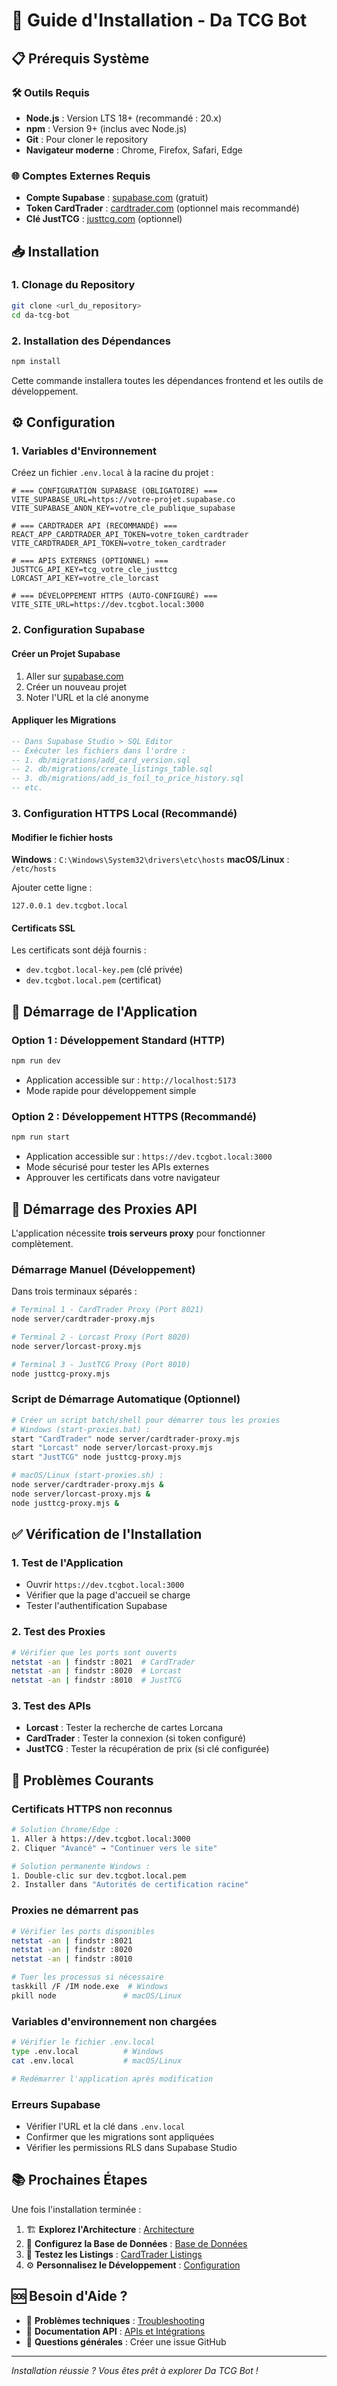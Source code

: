 # 🚀 Guide d'Installation - Da TCG Bot

## 📋 Prérequis Système

### 🛠️ Outils Requis
- **Node.js** : Version LTS 18+ (recommandé : 20.x)
- **npm** : Version 9+ (inclus avec Node.js)
- **Git** : Pour cloner le repository
- **Navigateur moderne** : Chrome, Firefox, Safari, Edge

### 🌐 Comptes Externes Requis
- **Compte Supabase** : [supabase.com](https://supabase.com) (gratuit)
- **Token CardTrader** : [cardtrader.com](https://cardtrader.com) (optionnel mais recommandé)
- **Clé JustTCG** : [justtcg.com](https://justtcg.com) (optionnel)

## 📥 Installation

### 1. Clonage du Repository
```bash
git clone <url_du_repository>
cd da-tcg-bot
```

### 2. Installation des Dépendances
```bash
npm install
```

Cette commande installera toutes les dépendances frontend et les outils de développement.

## ⚙️ Configuration

### 1. Variables d'Environnement
Créez un fichier `.env.local` à la racine du projet :

```env
# === CONFIGURATION SUPABASE (OBLIGATOIRE) ===
VITE_SUPABASE_URL=https://votre-projet.supabase.co
VITE_SUPABASE_ANON_KEY=votre_cle_publique_supabase

# === CARDTRADER API (RECOMMANDÉ) ===
REACT_APP_CARDTRADER_API_TOKEN=votre_token_cardtrader
VITE_CARDTRADER_API_TOKEN=votre_token_cardtrader

# === APIS EXTERNES (OPTIONNEL) ===
JUSTTCG_API_KEY=tcg_votre_cle_justtcg
LORCAST_API_KEY=votre_cle_lorcast

# === DÉVELOPPEMENT HTTPS (AUTO-CONFIGURÉ) ===
VITE_SITE_URL=https://dev.tcgbot.local:3000
```

### 2. Configuration Supabase

#### Créer un Projet Supabase
1. Aller sur [supabase.com](https://supabase.com)
2. Créer un nouveau projet
3. Noter l'URL et la clé anonyme

#### Appliquer les Migrations
```sql
-- Dans Supabase Studio > SQL Editor
-- Exécuter les fichiers dans l'ordre :
-- 1. db/migrations/add_card_version.sql
-- 2. db/migrations/create_listings_table.sql
-- 3. db/migrations/add_is_foil_to_price_history.sql
-- etc.
```

### 3. Configuration HTTPS Local (Recommandé)

#### Modifier le fichier hosts
**Windows** : `C:\Windows\System32\drivers\etc\hosts`
**macOS/Linux** : `/etc/hosts`

Ajouter cette ligne :
```
127.0.0.1 dev.tcgbot.local
```

#### Certificats SSL
Les certificats sont déjà fournis :
- `dev.tcgbot.local-key.pem` (clé privée)
- `dev.tcgbot.local.pem` (certificat)

## 🚀 Démarrage de l'Application

### Option 1 : Développement Standard (HTTP)
```bash
npm run dev
```
- Application accessible sur : `http://localhost:5173`
- Mode rapide pour développement simple

### Option 2 : Développement HTTPS (Recommandé)
```bash
npm run start
```
- Application accessible sur : `https://dev.tcgbot.local:3000`
- Mode sécurisé pour tester les APIs externes
- Approuver les certificats dans votre navigateur

## 🔄 Démarrage des Proxies API

L'application nécessite **trois serveurs proxy** pour fonctionner complètement.

### Démarrage Manuel (Développement)
Dans trois terminaux séparés :

```bash
# Terminal 1 - CardTrader Proxy (Port 8021)
node server/cardtrader-proxy.mjs

# Terminal 2 - Lorcast Proxy (Port 8020)  
node server/lorcast-proxy.mjs

# Terminal 3 - JustTCG Proxy (Port 8010)
node justtcg-proxy.mjs
```

### Script de Démarrage Automatique (Optionnel)
```bash
# Créer un script batch/shell pour démarrer tous les proxies
# Windows (start-proxies.bat) :
start "CardTrader" node server/cardtrader-proxy.mjs
start "Lorcast" node server/lorcast-proxy.mjs  
start "JustTCG" node justtcg-proxy.mjs

# macOS/Linux (start-proxies.sh) :
node server/cardtrader-proxy.mjs &
node server/lorcast-proxy.mjs &
node justtcg-proxy.mjs &
```

## ✅ Vérification de l'Installation

### 1. Test de l'Application
- Ouvrir `https://dev.tcgbot.local:3000`
- Vérifier que la page d'accueil se charge
- Tester l'authentification Supabase

### 2. Test des Proxies
```bash
# Vérifier que les ports sont ouverts
netstat -an | findstr :8021  # CardTrader
netstat -an | findstr :8020  # Lorcast
netstat -an | findstr :8010  # JustTCG
```

### 3. Test des APIs
- **Lorcast** : Tester la recherche de cartes Lorcana
- **CardTrader** : Tester la connexion (si token configuré)
- **JustTCG** : Tester la récupération de prix (si clé configurée)

## 🐛 Problèmes Courants

### Certificats HTTPS non reconnus
```bash
# Solution Chrome/Edge :
1. Aller à https://dev.tcgbot.local:3000
2. Cliquer "Avancé" → "Continuer vers le site"

# Solution permanente Windows :
1. Double-clic sur dev.tcgbot.local.pem
2. Installer dans "Autorités de certification racine"
```

### Proxies ne démarrent pas
```bash
# Vérifier les ports disponibles
netstat -an | findstr :8021
netstat -an | findstr :8020
netstat -an | findstr :8010

# Tuer les processus si nécessaire
taskkill /F /IM node.exe  # Windows
pkill node               # macOS/Linux
```

### Variables d'environnement non chargées
```bash
# Vérifier le fichier .env.local
type .env.local          # Windows
cat .env.local           # macOS/Linux

# Redémarrer l'application après modification
```

### Erreurs Supabase
- Vérifier l'URL et la clé dans `.env.local`
- Confirmer que les migrations sont appliquées
- Vérifier les permissions RLS dans Supabase Studio

## 📚 Prochaines Étapes

Une fois l'installation terminée :

1. 🏗️ **Explorez l'Architecture** : [Architecture](./03-ARCHITECTURE.md)
2. 💾 **Configurez la Base de Données** : [Base de Données](./04-DATABASE.md)
3. 🛒 **Testez les Listings** : [CardTrader Listings](./features/CARDTRADER-LISTINGS.md)
4. ⚙️ **Personnalisez le Développement** : [Configuration](./05-DEVELOPMENT.md)

## 🆘 Besoin d'Aide ?

- 🐛 **Problèmes techniques** : [Troubleshooting](./troubleshooting/TROUBLESHOOTING.md)
- 📖 **Documentation API** : [APIs et Intégrations](./06-APIS.md)
- 💬 **Questions générales** : Créer une issue GitHub

---

*Installation réussie ? Vous êtes prêt à explorer Da TCG Bot !*
